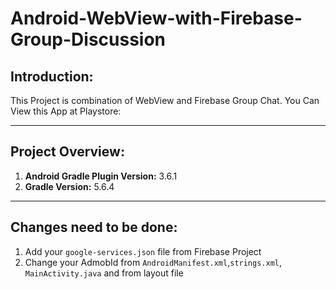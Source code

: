 # Android-WebView-with-Firebase-Group-Discussion

## Introduction:
This Project is combination of WebView and Firebase Group Chat.
You Can View this App at Playstore: [](https://play.google.com/store/apps/details?id=com.blogspot.codingatharva.diplomaincomputersciecne)

***
## Project Overview:
  1. **Android Gradle Plugin Version:** 3.6.1
  2. **Gradle Version:** 5.6.4
***
## Changes need to be done:
  1. Add your `google-services.json` file from Firebase Project
  2. Change your AdmobId from `AndroidManifest.xml`,`strings.xml`, `MainActivity.java` and from layout file
